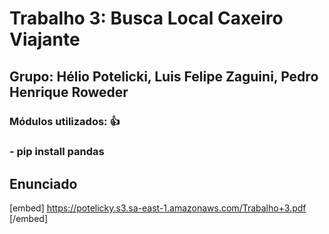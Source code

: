 # Trabalho 3: Busca Local Caxeiro Viajante
## Grupo: Hélio Potelicki, Luis Felipe Zaguini, Pedro Henrique Roweder


### Módulos utilizados: :+1:
###    - pip install pandas

## Enunciado

[embed] https://potelicky.s3.sa-east-1.amazonaws.com/Trabalho+3.pdf [/embed]
